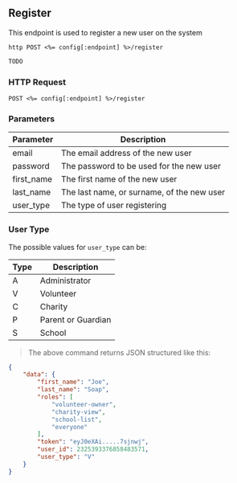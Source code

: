 ## Register
This endpoint is used to register a new user on the system
 
```shell
http POST <%= config[:endpoint] %>/register
```

```javascript
TODO
```

### HTTP Request

`POST <%= config[:endpoint] %>/register`

### Parameters

Parameter | Description
--------- | -----------
email | The email address of the new user 
password | The password to be used for the new user
first_name | The first name of the new user
last_name | The last name, or surname, of the new user
user_type | The type of user registering

### User Type
The possible values for `user_type` can be:

Type | Description
---- | -----------
A | Administrator
V | Volunteer
C | Charity
P | Parent or Guardian
S | School
 
> The above command returns JSON structured like this:

```json
{
    "data": {
        "first_name": "Joe",
        "last_name": "Soap",
        "roles": [
            "volunteer-owner",
            "charity-view",
            "school-list",
            "everyone"
        ],
        "token": "eyJ0eXAi.....7sjnwj",
        "user_id": 2325393376858483571,
        "user_type": "V"
    }
}
```
